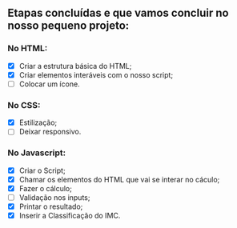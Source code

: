 ## Etapas concluídas e que vamos concluir no nosso pequeno projeto:
### No HTML:
- [x] Criar a estrutura básica do HTML;
- [x] Criar elementos interáveis com o nosso script;
- [ ] Colocar um ícone.

### No CSS:
- [x] Estilização;
- [ ] Deixar responsivo.

### No Javascript:
- [x] Criar o Script;
- [x] Chamar os elementos do HTML que vai se interar no cáculo;
- [x] Fazer o cálculo;
- [ ] Validação nos inputs;
- [x] Printar o resultado;
- [x] Inserir a Classificação do IMC.
